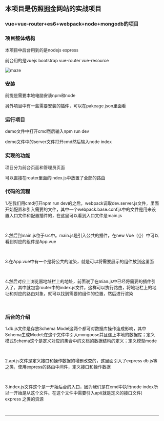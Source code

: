 <h2>本项目是仿照掘金网站的实战项目</h2>
<h3>vue+vue-router+es6+webpack+node+mongodb的项目</h3>
<h3>项目整体结构</h3>
<p>本项目中后台用到的是nodejs express</p>
<p>前台用的是vuejs bootstrap vue-router vue-resource</p>

![maze](https://github.com/GainLoss/vue-node-mongodb/blob/master/static/introduct/1.png) 

<h3>安装</h3>
<p>前提是需要本地电脑安装npm和node<p>
<p>另外项目中有一些需要安装的插件，可以在pakeage.json里面看</p>
<h3>运行项目</h3>
<p>demo文件中打开cmd然后输入npm run dev</p>
<p>demo文件中的server文件打开cmd然后输入node index</p>
<h3>实现的功能</h3>
<p>项目分为前台页面和管理员页面</p>
<p>可以直接在router里面的index.js中放置了全部的路由</p>
<h3>代码的流程</h3>
<p>1.在我们用cmd打开npm run dev的之后，webpack调取dev.server.js文件，里面开始配置和引入需要的文件，其中一个webpack.base.conf.js中的文件是用来设置入口文件和配置插件的，在这里可以看到入口文件是main.js</p></br>
<p>2.然后到main.js位于src中。main.js是引入公共的插件，在new Vue（{}）中可以看到对应的组件是App.vue</p></br>
<p>3.在App.vue中有一个<router-view></router-view>是将公共的渲染，就是可以将需要展示的组件放到这里面</p></br>
<p>4.然后对应上浏览器地址栏上的地址，前面说了在mian.js中已经将需要的插件引入了，其中就包含router中的index.js文件，这样可以执行路由，将地址栏上的地址和对应的路由对象，就可以找到需要的组件的位置，然后进行渲染</p></br>
<h3>后台的介绍</h3>
<p>1.db.js文件是存放Schema Model这两个都可对数据库操作造成影响，其中Schema生成Model;在这个文件中引入mongoose并且连上本地的数据库；定义模式Schema这个是定义对应的集合中的文档的数据结构的定义；定义模型mode</p></br>
<p>2.api.js文件是定义接口和操作数据的增删改查的，这里面引入了express db.js等之类，使用express的路由中间件，定义接口和操作数据</p></br>
<p>3.index.js文件这个是一开始后台的入口，因为我们是在cmd中执行node index所以一开始是从这个文件。在这个文件中需要引入api(就是定义的接口文件) express 之类的资源</p></br>
<hr/>






